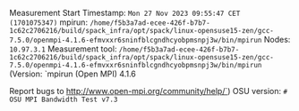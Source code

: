 Measurement Start Timestamp: `Mon 27 Nov 2023 09:55:47 CET (1701075347)`
mpirun: `/home/f5b3a7ad-ecee-426f-b7b7-1c62c2706216/build/spack_infra/opt/spack/linux-opensuse15-zen/gcc-7.5.0/openmpi-4.1.6-efmvxxr6sninfblcgndhcyobpmsnpj3w/bin/mpirun`
Nodes: `10.97.3.1`
Measurement tool: `/home/f5b3a7ad-ecee-426f-b7b7-1c62c2706216/build/spack_infra/opt/spack/linux-opensuse15-zen/gcc-7.5.0/openmpi-4.1.6-efmvxxr6sninfblcgndhcyobpmsnpj3w/bin/mpirun` (Version: `mpirun (Open MPI) 4.1.6

Report bugs to http://www.open-mpi.org/community/help/`)
OSU version: `# OSU MPI Bandwidth Test v7.3`
